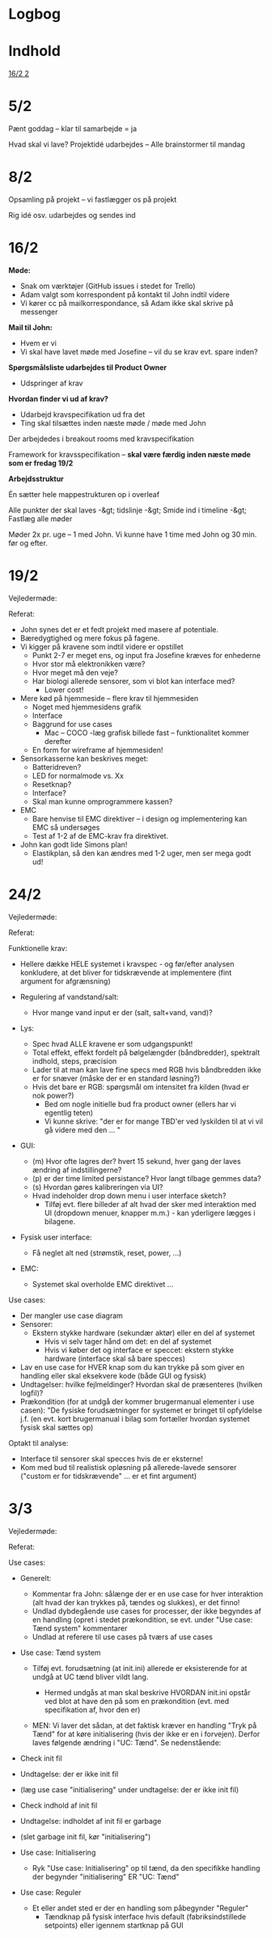 # Logbog

# Indhold

[16/2 2](#_Toc64376677)

# 5/2

Pænt goddag – klar til samarbejde = ja

Hvad skal vi lave? Projektidé udarbejdes – Alle brainstormer til mandag

# 8/2

Opsamling på projekt – vi fastlægger os på projekt

Rig idé osv. udarbejdes og sendes ind

# 16/2

**Møde:**

- Snak om værktøjer (GitHub issues i stedet for Trello)
- Adam valgt som korrespondent på kontakt til John indtil videre
- Vi kører cc på mailkorrespondance, så Adam ikke skal skrive på messenger

**Mail til John:**

- Hvem er vi
- Vi skal have lavet møde med Josefine – vil du se krav evt. spare inden?

**Spørgsmålsliste udarbejdes til Product Owner**

- Udspringer af krav

**Hvordan finder vi ud af krav?**

- Udarbejd kravspecifikation ud fra det
- Ting skal tilsættes inden næste møde / møde med John

Der arbejdedes i breakout rooms med kravspecifikation

Framework for kravsspecifikation – **skal være færdig inden næste møde som er fredag 19/2**

**Arbejdsstruktur**

Én sætter hele mappestrukturen op i overleaf

Alle punkter der skal laves -\&gt; tidslinje -\&gt; Smide ind i timeline -\&gt; Fastlæg alle møder

Møder 2x pr. uge – 1 med John. Vi kunne have 1 time med John og 30 min. før og efter.

# 19/2

Vejledermøde:

Referat:

- John synes det er et fedt projekt med masere af potentiale.
- Bæredygtighed og mere fokus på fagene.
- Vi kigger på kravene som indtil videre er opstillet
  - Punkt 2-7 er meget ens, og input fra Josefine kræves for enhederne
  - Hvor stor må elektronikken være?
  - Hvor meget må den veje?
  - Har biologi allerede sensorer, som vi blot kan interface med?
    - Lower cost!
- Mere kød på hjemmeside – flere krav til hjemmesiden
  - Noget med hjemmesidens grafik
  - Interface
  - Baggrund for use cases
    - Mac – COCO -læg grafisk billede fast – funktionalitet kommer derefter
  - En form for wireframe af hjemmesiden!
- Sensorkasserne kan beskrives meget:
  - Batteridreven?
  - LED for normalmode vs. Xx
  - Resetknap?
  - Interface?
  - Skal man kunne omprogrammere kassen?
- EMC
  - Bare henvise til EMC direktiver – i design og implementering kan EMC så undersøges
  - Test af 1-2 af de EMC-krav fra direktivet.
- John kan godt lide Simons plan!
  - Elastikplan, så den kan ændres med 1-2 uger, men ser mega godt ud!

# 24/2

Vejledermøde:

Referat:

Funktionelle krav:
- Hellere dække HELE systemet i kravspec - og før/efter analysen konkludere, at det bliver for tidskrævende at implementere (fint argument for afgrænsning)

- Regulering af vandstand/salt:
  - Hvor mange vand input er der (salt, salt+vand, vand)?

- Lys:
  - Spec hvad ALLE kravene er som udgangspunkt!
  - Total effekt, effekt fordelt på bølgelængder (båndbredder), spektralt indhold, steps, præcision
  - Lader til at man kan lave fine specs med RGB hvis båndbredden ikke er for snæver (måske der er en standard løsning?)
  - Hvis det bare er RGB: spørgsmål om intensitet fra kilden (hvad er nok power?)
    - Bed om nogle initielle bud fra product owner (ellers har vi egentlig teten)
    - Vi kunne skrive: "der er for mange TBD'er ved lyskilden til at vi vil gå videre med den ... "
    
- GUI:
  - (m) Hvor ofte lagres der? hvert 15 sekund, hver gang der laves ændring af indstillingerne?
  - (p) er der time limited persistance? Hvor langt tilbage gemmes data?
  - (s) Hvordan gøres kalibreringen via UI?
  - Hvad indeholder drop down menu i user interface sketch?
    - Tilføj evt. flere billeder af alt hvad der sker med interaktion med UI (dropdown menuer, knapper m.m.) - kan yderligere lægges i bilagene. 

- Fysisk user interface:
  - Få neglet alt ned (strømstik, reset, power, ...)
 
- EMC:
  - Systemet skal overholde EMC direktivet ...

Use cases:
  - Der mangler use case diagram
  - Sensorer:
    - Ekstern stykke hardware (sekundær aktør) eller en del af systemet
      - Hvis vi selv tager hånd om det: en del af systemet
      - Hvis vi køber det og interface er speccet: ekstern stykke hardware (interface skal så bare specces)
  - Lav en use case for HVER knap som du kan trykke på som giver en handling eller skal eksekvere kode (både GUI og fysisk)
  - Undtagelser: hvilke fejlmeldinger? Hvordan skal de præsenteres (hvilken logfil)?
  - Prækondition (for at undgå der kommer brugermanual elementer i use casen): "De fysiske forudsætninger for systemet er bringet til opfyldelse j.f. (en evt. kort brugermanual i bilag som fortæller hvordan systemet fysisk skal sættes op)

Optakt til analyse:
- Interface til sensorer skal specces hvis de er eksterne!
- Kom med bud til realistisk opløsning på allerede-lavede sensorer ("custom er for tidskrævende" ... er et fint argument)

# 3/3
Vejledermøde:

Referat:

Use cases:
- Generelt:
  - Kommentar fra John: sålænge der er en use case for hver interaktion (alt hvad der kan trykkes på, tændes og slukkes), er det finno!
  - Undlad dybdegående use cases for processer, der ikke begyndes af en handling (opret i stedet prækondition, se evt. under "Use case: Tænd system" kommentarer
  - Undlad at referere til use cases på tværs af use cases

- Use case: Tænd system
  - Tilføj evt. forudsætning (at init.ini) allerede er eksisterende for at undgå at UC tænd bliver vildt lang.
    - Hermed undgås at man skal beskrive HVORDAN init.ini opstår ved blot at have den på som en prækondition (evt. med specifikation af, hvor den er)

  - MEN: Vi laver det sådan, at det faktisk kræver en handling "Tryk på Tænd" for at køre initialisering (hvis der ikke er en i forvejen). Derfor laves følgende ændring i "UC: Tænd". Se nedenstående:
 
 
 - Check init fil
 - Undtagelse: der er ikke init fil
 - (læg use case "initialisering" under undtagelse: der er ikke init fil)
 
 - Check indhold af init fil
 - Undtagelse: indholdet af init fil er garbage
 - (slet garbage init fil, kør "initialisering")
 
- Use case: Initialisering
  - Ryk "Use case: Initialisering" op til tænd, da den specifikke handling der begynder "initialisering" ER "UC: Tænd"

- Use case: Reguler
  - Et eller andet sted er der en handling som påbegynder "Reguler"
    - Tændknap på fysisk interface hvis default (fabriksindstillede setpoints) eller igennem startknap på GUI
